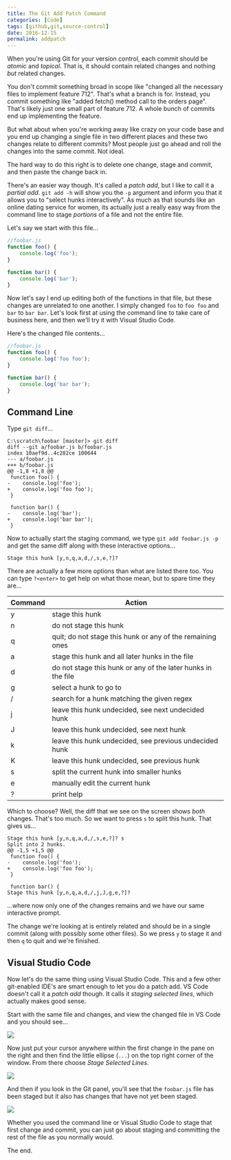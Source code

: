 ```yaml
---
title: The Git Add Patch Command
categories: [Code]
tags: [github,git,source-control]
date: 2016-12-15
permalink: addpatch
---
```


When you&#39;re using Git for your version control, each commit should be *atomic* and *topical*. That is, it should contain related changes and nothing _but_ related changes.

You don&#39;t commit something broad in scope like &quot;changed all the necessary files to implement feature 712&quot;. That&#39;s what a branch is for. Instead, you commit something like &quot;added fetch() method call to the orders page&quot;. That&#39;s likely just one small part of feature 712. A whole bunch of commits end up implementing the feature. 

But what about when you&#39;re working away like crazy on your code base and you end up changing a single file in two different places and these two changes relate to different commits? Most people just go ahead and roll the changes into the same commit. Not ideal.

The hard way to do this right is to delete one change, stage and commit, and then paste the change back in.

There&#39;s an easier way though. It&#39;s called a _patch add_, but I like to call it a _partial add_. `git add -h` will show you the `-p` argument and inform you that it allows you to &quot;select hunks interactively&quot;. As much as that sounds like an online dating service for women, its actually just a really easy way from the command line to stage _portions_ of a file and not the entire file.

Let&#39;s say we start with this file...

``` js
//foobar.js
function foo() {
    console.log('foo');
}

function bar() {
    console.log('bar');
}
```

Now let&#39;s say I end up editing both of the functions in that file, but these changes are unrelated to one another. I simply changed `foo` to `foo foo` and `bar` to `bar bar`. Let&#39;s look first at using the command line to take care of business here, and then we&#39;ll try it with Visual Studio Code.

Here&#39;s the changed file contents...

``` js
//foobar.js
function foo() {
    console.log('foo foo');
}

function bar() {
    console.log('bar bar');
}
```

## Command Line
Type `git diff`...

```
C:\scratch\foobar [master]> git diff
diff --git a/foobar.js b/foobar.js
index 10aef9d..4c282ce 100644
--- a/foobar.js
+++ b/foobar.js
@@ -1,8 +1,8 @@
 function foo() {
-    console.log('foo');
+    console.log('foo foo');
 }

 function bar() {
-    console.log('bar');
+    console.log('bar bar');
 }
```

Now to actually start the staging command, we type `git add foobar.js -p` and get the same diff along with these interactive options...

```
Stage this hunk [y,n,q,a,d,/,s,e,?]?
```

There are actually a few more options than what are listed there too. You can type `?<enter>` to get help on what those mean, but to spare time they are...

Command | Action
--- | ---
y | stage this hunk
n | do not stage this hunk
q | quit; do not stage this hunk or any of the remaining ones
a | stage this hunk and all later hunks in the file
d | do not stage this hunk or any of the later hunks in the file
g | select a hunk to go to
/ | search for a hunk matching the given regex
j | leave this hunk undecided, see next undecided hunk
J | leave this hunk undecided, see next hunk
k | leave this hunk undecided, see previous undecided hunk
K | leave this hunk undecided, see previous hunk
s | split the current hunk into smaller hunks
e | manually edit the current hunk
? | print help

Which to choose? Well, the diff that we see on the screen shows _both_ changes. That&#39;s too much. So we want to press `s` to split this hunk. That gives us...

```
Stage this hunk [y,n,q,a,d,/,s,e,?]? s
Split into 2 hunks.
@@ -1,5 +1,5 @@
 function foo() {
-    console.log('foo');
+    console.log('foo foo');
 }

 function bar() {
Stage this hunk [y,n,q,a,d,/,j,J,g,e,?]?
```

...where now only one of the changes remains and we have our same interactive prompt.

The change we&#39;re looking at is entirely related and should be in a single commit (along with possibly some other files). So we press `y` to stage it and then `q` to quit and we&#39;re finished.

## Visual Studio Code
Now let&#39;s do the same thing using Visual Studio Code. This and a few other git-enabled IDE&#39;s are smart enough to let you do a patch add. VS Code doesn&#39;t call it a _patch add_ though. It calls it _staging selected lines_, which actually makes good sense.

Start with the same file and changes, and view the changed file in VS Code and you should see...

![](/files/addpatch_01.png)

Now just put your cursor anywhere within the first change in the pane on the right and then find the little ellipse (`...`) on the top right corner of the window. From there choose _Stage Selected Lines_.

![](/files/addpatch_02.png)

And then if you look in the Git panel, you&#39;ll see that the `foobar.js` file has been staged but it also has changes that have not yet been staged.

![](/files/addpatch_03.png)

Whether you used the command line or Visual Studio Code to stage that first change and commit, you can just go about staging and committing the rest of the file as you normally would.

The end.